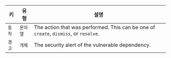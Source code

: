 | 키    | 유형    | 설명                                                                                   |
| ---- | ----- | ------------------------------------------------------------------------------------ |
| `동작` | `문자열` | The action that was performed. This can be one of `create`, `dismiss`, or `resolve`. |
| `경고` | `개체`  | The security alert of the vulnerable dependency.                                     |
